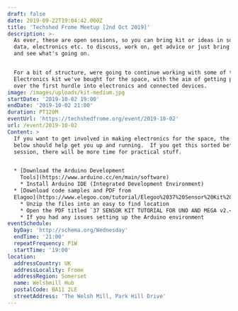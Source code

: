 ```yaml
---
draft: false
date: 2019-09-22T19:04:42.000Z
title: 'Techshed Frome Meetup [2nd Oct 2019]'
description: >-
  As ever, these are open sessions, so you can bring kit or ideas in software,
  data, electronics etc. to discuss, work on, get advice or just bring yourself
  and see what's going on.


  For a bit of structure, were going to continue working with some of the
  Electronics kit we've bought for the space, with the aim of getting people
  over the first hurdle into electronics and connected devices.
image: /images/uploads/kit-medium.jpg
startDate: '2019-10-02 19:00'
endDate: '2019-10-02 21:00'
duration: PT120M
eventUrl: 'https://techshedfrome.org/event/2019-10-02'
url: /event/2019-10-02
Content: >
  If you want to get involved in making electronics for the space, the links
  below should help get you up and running.  If you get this sorted before the
  session, there will be more time for practical stuff.


  * [Download the Arduino Development
    Tools](https://www.arduino.cc/en/main/software)
    * Install Arduino IDE (Integrated Development Environment)
  * [Download code samples and PDF from
  Elagoo](https://www.elegoo.com/tutorial/Elegoo%2037%20Sensor%20Kit%20Tutorial%20for%20UNO%20R3%20and%20Mega%202560%20V2.0.0.2019.09.17.zip)
    * Unzip the files into an easy to find location
    * Open the PDF titled `37 SENSOR KIT TUTORIAL FOR UNO AND MEGA v2.<some numbers>.pdf` and take a quick look at the sorts of projects that can be made with the kit we have available.
    * If you had any issues setting up the Arduino environment
eventSchedule:
  byDay: 'http://schema.org/Wednesday'
  endTime: '21:00'
  repeatFrequency: P1W
  startTime: '19:00'
location:
  addressCountry: UK
  addressLocality: Frome
  addressRegion: Somerset
  name: Welshmill Hub
  postalCode: BA11 2LE
  streetAddress: 'The Welsh Mill, Park Hill Drive'
---
```


